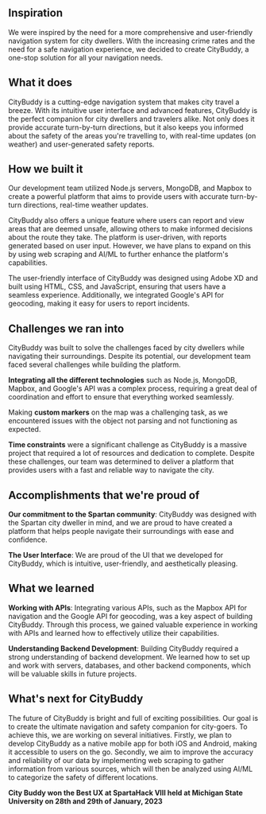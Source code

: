 ## Inspiration
We were inspired by the need for a more comprehensive and user-friendly navigation system for city dwellers. With the increasing crime rates and the need for a safe navigation experience, we decided to create CityBuddy, a one-stop solution for all your navigation needs.

## What it does
CityBuddy is a cutting-edge navigation system that makes city travel a breeze. With its intuitive user interface and advanced features, CityBuddy is the perfect companion for city dwellers and travelers alike. Not only does it provide accurate turn-by-turn directions, but it also keeps you informed about the safety of the areas you're travelling to, with real-time updates (on weather) and user-generated safety reports.

## How we built it
Our development team utilized Node.js servers, MongoDB, and Mapbox to create a powerful platform that aims to provide users with accurate turn-by-turn directions, real-time weather updates.

CityBuddy also offers a unique feature where users can report and view areas that are deemed unsafe, allowing others to make informed decisions about the route they take. The platform is user-driven, with reports generated based on user input. However, we have plans to expand on this by using web scraping and AI/ML to further enhance the platform's capabilities.

The user-friendly interface of CityBuddy was designed using Adobe XD and built using HTML, CSS, and JavaScript, ensuring that users have a seamless experience. Additionally, we integrated Google's API for geocoding, making it easy for users to report incidents.

## Challenges we ran into
CityBuddy was built to solve the challenges faced by city dwellers while navigating their surroundings. Despite its potential, our development team faced several challenges while building the platform.

**Integrating all the different technologies** such as Node.js, MongoDB, Mapbox, and Google's API was a complex process, requiring a great deal of coordination and effort to ensure that everything worked seamlessly.

Making **custom markers** on the map was a challenging task, as we encountered issues with the object not parsing and not functioning as expected.

**Time constraints** were a significant challenge as CityBuddy is a massive project that required a lot of resources and dedication to complete. Despite these challenges, our team was determined to deliver a platform that provides users with a fast and reliable way to navigate the city.

## Accomplishments that we're proud of
**Our commitment to the Spartan community**: CityBuddy was designed with the Spartan city dweller in mind, and we are proud to have created a platform that helps people navigate their surroundings with ease and confidence.

**The User Interface**: We are proud of the UI that we developed for CityBuddy, which is intuitive, user-friendly, and aesthetically pleasing.

## What we learned
**Working with APIs**: Integrating various APIs, such as the Mapbox API for navigation and the Google API for geocoding, was a key aspect of building CityBuddy. Through this process, we gained valuable experience in working with APIs and learned how to effectively utilize their capabilities.

**Understanding Backend Development**: Building CityBuddy required a strong understanding of backend development. We learned how to set up and work with servers, databases, and other backend components, which will be valuable skills in future projects.

## What's next for CityBuddy
The future of CityBuddy is bright and full of exciting possibilities. Our goal is to create the ultimate navigation and safety companion for city-goers. To achieve this, we are working on several initiatives. Firstly, we plan to develop CityBuddy as a native mobile app for both iOS and Android, making it accessible to users on the go. Secondly, we aim to improve the accuracy and reliability of our data by implementing web scraping to gather information from various sources, which will then be analyzed using AI/ML to categorize the safety of different locations.

**City Buddy won the Best UX at SpartaHack VIII held at Michigan State University on 28th and 29th of January, 2023**
